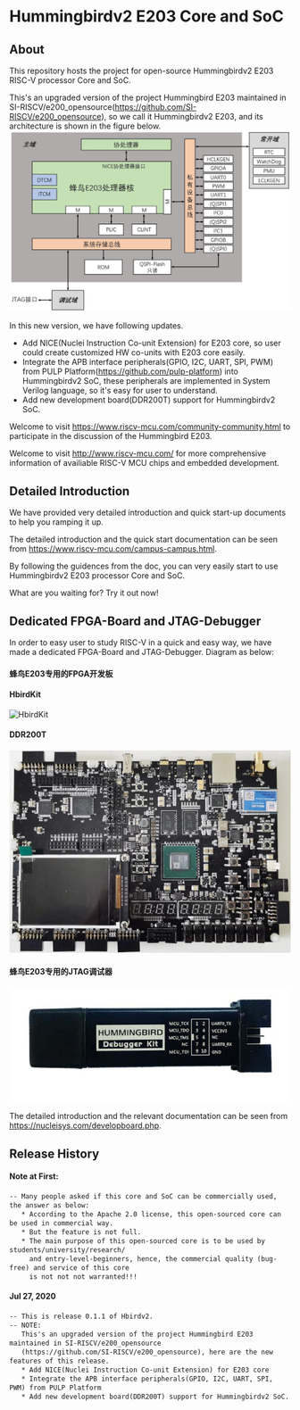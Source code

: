 Hummingbirdv2 E203 Core and SoC 
================

About
-----------

This repository hosts the project for open-source Hummingbirdv2 E203 RISC-V processor Core and SoC.

This's an upgraded version of the project Hummingbird E203 maintained in SI-RISCV/e200_opensource(https://github.com/SI-RISCV/e200_opensource), so we call it Hummingbirdv2 E203, and its architecture is shown in the figure below.
![hbirdv2](pics/hbirdv2_soc.JPG)


In this new version, we have following updates.
* Add NICE(Nuclei Instruction Co-unit Extension) for E203 core, so user could create customized HW co-units with E203 core easily.
* Integrate the APB interface peripherals(GPIO, I2C, UART, SPI, PWM) from PULP Platform(https://github.com/pulp-platform) into Hummingbirdv2 SoC, these peripherals are implemented in System Verilog language, so it's easy for user to understand. 
* Add new development board(DDR200T) support for Hummingbirdv2 SoC. 

Welcome to visit https://www.riscv-mcu.com/community-community.html to participate in the discussion of the Hummingbird E203.

Welcome to visit http://www.riscv-mcu.com/ for more comprehensive information of availiable RISC-V MCU chips and embedded development. 


Detailed Introduction
-----------------------------

We have provided very detailed introduction and quick start-up documents to help you ramping it up. 

The detailed introduction and the quick start documentation can be seen 
from https://www.riscv-mcu.com/campus-campus.html.

By following the guidences from the doc, you can very easily start to use Hummingbirdv2 E203 processor Core and SoC.

What are you waiting for? Try it out now!

Dedicated FPGA-Board and JTAG-Debugger 
-----------------------------
In order to easy user to study RISC-V in a quick and easy way, we have made a dedicated FPGA-Board and JTAG-Debugger.  Diagram as below:

#### 蜂鸟E203专用的FPGA开发板

#### HbirdKit
![HbirdKit](pics/hbirdkit.jpg)
#### DDR200T 
![HbirdKit](pics/DDR200T.JPG)

#### 蜂鸟E203专用的JTAG调试器
![HbirdKit](pics/debugger.JPG)

The detailed introduction and the relevant documentation can be seen from https://nucleisys.com/developboard.php.


Release History
-----------------------------
#### Note at First:
    -- Many people asked if this core and SoC can be commercially used, the answer as below:
       * According to the Apache 2.0 license, this open-sourced core can be used in commercial way.
       * But the feature is not full. 
       * The main purpose of this open-sourced core is to be used by students/university/research/
         and entry-level-beginners, hence, the commercial quality (bug-free) and service of this core
         is not not not warranted!!! 

#### Jul 27, 2020

    -- This is release 0.1.1 of Hbirdv2.
    -- NOTE:
       This's an upgraded version of the project Hummingbird E203 maintained in SI-RISCV/e200_opensource
       (https://github.com/SI-RISCV/e200_opensource), here are the new features of this release.
       * Add NICE(Nuclei Instruction Co-unit Extension) for E203 core
       * Integrate the APB interface peripherals(GPIO, I2C, UART, SPI, PWM) from PULP Platform
       * Add new development board(DDR200T) support for Hummingbirdv2 SoC. 

       
    
